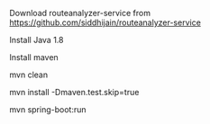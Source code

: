 Download routeanalyzer-service from https://github.com/siddhijain/routeanalyzer-service

Install Java 1.8

Install maven

mvn clean

mvn install -Dmaven.test.skip=true

mvn spring-boot:run
